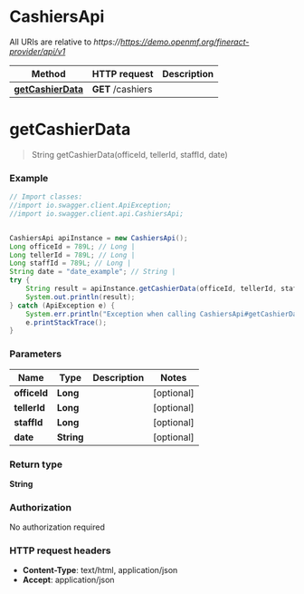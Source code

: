 # CashiersApi

All URIs are relative to *https://https://demo.openmf.org/fineract-provider/api/v1*

Method | HTTP request | Description
------------- | ------------- | -------------
[**getCashierData**](CashiersApi.md#getCashierData) | **GET** /cashiers | 


<a name="getCashierData"></a>
# **getCashierData**
> String getCashierData(officeId, tellerId, staffId, date)



### Example
```java
// Import classes:
//import io.swagger.client.ApiException;
//import io.swagger.client.api.CashiersApi;


CashiersApi apiInstance = new CashiersApi();
Long officeId = 789L; // Long | 
Long tellerId = 789L; // Long | 
Long staffId = 789L; // Long | 
String date = "date_example"; // String | 
try {
    String result = apiInstance.getCashierData(officeId, tellerId, staffId, date);
    System.out.println(result);
} catch (ApiException e) {
    System.err.println("Exception when calling CashiersApi#getCashierData");
    e.printStackTrace();
}
```

### Parameters

Name | Type | Description  | Notes
------------- | ------------- | ------------- | -------------
 **officeId** | **Long**|  | [optional]
 **tellerId** | **Long**|  | [optional]
 **staffId** | **Long**|  | [optional]
 **date** | **String**|  | [optional]

### Return type

**String**

### Authorization

No authorization required

### HTTP request headers

 - **Content-Type**: text/html, application/json
 - **Accept**: application/json

